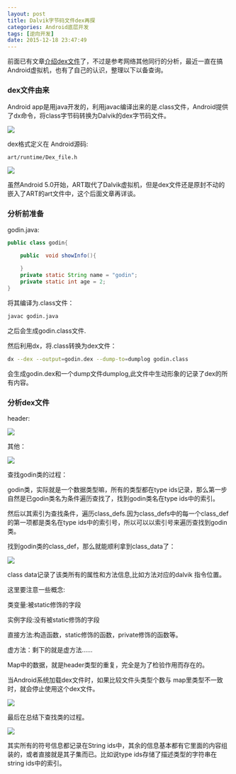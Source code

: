 ```yaml
---
layout: post
title: Dalvik字节码文件dex再探
categories: Android底层开发
tags: [逆向开发]
date: 2015-12-18 23:47:49
---
```


前面已有文章[介绍dex文件][1]了，不过是参考网络其他同行的分析，最近一直在搞Android虚拟机，也有了自己的认识，整理以下以备查询。

<!--more-->


### dex文件由来

Android app是用java开发的，利用javac编译出来的是.class文件，Android提供了dx命令，将class字节码转换为Dalvik的dex字节码文件。

![][2]

dex格式定义在 Android源码:
```
art/runtime/Dex_file.h
```

![][3]


虽然Android 5.0开始，ART取代了Dalvik虚拟机，但是dex文件还是原封不动的嵌入了ART的art文件中，这个后面文章再详谈。



### 分析前准备

godin.java:

```java
public class godin{

    public  void showInfo(){
    
    }
    private static String name = "godin";
    private static int age = 2;
}

```

将其编译为.class文件：

```bash
javac godin.java
```
之后会生成godin.class文件.

然后利用dx，将.class转换为dex文件：

```bash
dx --dex --output=godin.dex --dump-to=dumplog godin.class
```
会生成godin.dex和一个dump文件dumplog,此文件中生动形象的记录了dex的所有内容。


### 分析dex文件

header:

![][4]

其他：

![][5]

查找godin类的过程：

godin类，实际就是一个数据类型嘛，所有的类型都在type ids记录，那么第一步自然是已godin类名为条件遍历查找了，找到godin类名在type ids中的索引。

然后以其索引为查找条件，遍历class_defs.因为class_defs中的每一个class_def的第一项都是类名在type ids中的索引号，所以可以以索引号来遍历查找到godin类。

找到godin类的class_def，那么就能顺利拿到class_data了：

![][6]

class data记录了该类所有的属性和方法信息,比如方法对应的dalvik 指令位置。

这里要注意一些概念:

类变量:被static修饰的字段

实例字段:没有被static修饰的字段

直接方法:构造函数，static修饰的函数，private修饰的函数等。

虚方法：剩下的就是虚方法……

Map中的数据，就是header类型的重复，完全是为了检验作用而存在的。

当Android系统加载dex文件时，如果比较文件头类型个数与 map里类型不一致时，就会停止使用这个dex文件。

![][7]


最后在总结下查找类的过程。

![][8]

其实所有的符号信息都记录在String ids中，其余的信息基本都有它里面的内容组装的，或者直接就是其子集而已。比如说type ids存储了描述类型的字符串在string ids中的索引。


[1]: http://www.iloveandroid.net/2015/11/09/AndroidDex_1/
[2]: http://7xj6ce.com1.z0.glb.clouddn.com/dex-1.png
[3]: http://7xj6ce.com1.z0.glb.clouddn.com/dex-2.png
[4]: http://7xj6ce.com1.z0.glb.clouddn.com/dex-3-header.png
[5]: http://7xj6ce.com1.z0.glb.clouddn.com/dex-4.png
[6]: http://7xj6ce.com1.z0.glb.clouddn.com/dex-5.png
[7]: http://7xj6ce.com1.z0.glb.clouddn.com/dex-6.png
[8]: http://7xj6ce.com1.z0.glb.clouddn.com/dex-7.png




